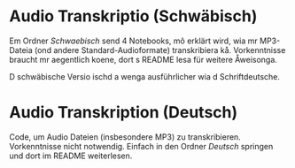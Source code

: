 # Audio Transkriptio (Schwäbisch)

Em Ordner *Schwaebisch* send 4 Notebooks, mô erklärt wird, wia mr MP3-Dateia (ond andere Standard-Audioformate) transkribiera kå. Vorkenntnisse braucht mr aegentlich koene, dort s README lesa für weitere Åweisonga.

D schwäbische Versio ischd a wenga ausführlicher wia d Schriftdeutsche.

# Audio Transkription (Deutsch)

Code, um Audio Dateien (insbesondere MP3) zu transkribieren. Vorkenntnisse nicht notwendig. Einfach in den Ordner *Deutsch* springen und dort im README weiterlesen.